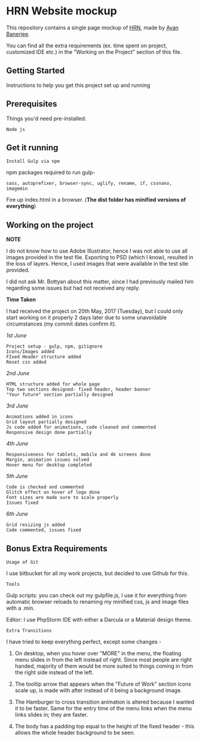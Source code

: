 # HRN Website mockup

This repository contains a single page mockup of [HRN](http://hrn.io), made by [Ayan Banerjee](https://www.linkedin.com/in/abanerjee911/).

You can find all the extra requirements (ex. time spent on project, customized IDE etc.) in the "Working on the Project" section of this file.

## Getting Started

Instructions to help you get this project set up and running

## Prerequisites

Things you'd need pre-installed:

```
Node js
```

## Get it running

```
Install Gulp via npm
```
npm packages required to run gulp- 
```
sass, autoprefixer, browser-sync, uglify, rename, if, cssnano, imagemin
```

Fire up index.html in a browser. (**The dist folder has minified versions of everything**)

## Working on the project

**NOTE**

I do not know how to use Adobe Illustrator, hence I was not able to use all images provided in the test file. Exporting to PSD (which I know), resulted in the loss of layers. Hence, I used images that were available in the test site provided. 

I did not ask Mr. Bottyan about this matter, since I had previously mailed him regarding some issues but had not received any reply. 

**Time Taken**

I had received the project on 20th May, 2017 (Tuesday), but I could only start working on it properly 2 days later due to some unavoidable circumstances (my commit dates confirm it).

_1st June_

    Project setup - gulp, npm, gitignore
    Icons/Images added
    FIxed Header structure added
    Reset css added

_2nd June_

    HTML structure added for whole page
    Top two sections designed- fixed header, header banner
    "Your future" section partially designed

_3rd June_

    Animations added in icons
    Grid layout partially designed
    Js code added for animations, code cleaned and commented
    Responsive design done partially

_4th June_

    Responsiveness for tablets, mobile and 4k screens done
    Margin, animation issues solved
    Hover menu for desktop completed
    
_5th June_

    Code is checked and commented
    Glitch effect on hover of logo done
    Font sizes are made sure to scale properly
    Issues fixed
    
_6th June_

    Grid resizing js added
    Code commented, issues fixed



## Bonus Extra Requirements
```
Usage of Git
```
I use bitbucket for all my work projects, but decided to use Github for this.

```
Tools
```
Gulp scripts: you can check out my gulpfile.js, I use it for everything from automatic browser reloads to renaming my minified css, js and image files with a .min.

Editor: I use PhpStorm IDE with either a Darcula or a Material design theme.
```
Extra Transitions
```
I have tried to keep everything perfect, except some changes -
 
1. On desktop, when you hover over "MORE" in the menu, the floating menu slides in from the left instead of right. Since most people are right handed, majority of them would be more suited to things coming in from the right side instead of the left. 

2. The tooltip arrow that appears when the "Future of Work" section icons scale up, is made with after instead of it being a background image.

3. The Hamburger to cross transition animation is altered because I wanted it to be faster. Same for the entry time of the menu links when the menu links slides in; they are faster.

4. The body has a padding top equal to the height of the fixed header - this allows the whole header background to be seen.
